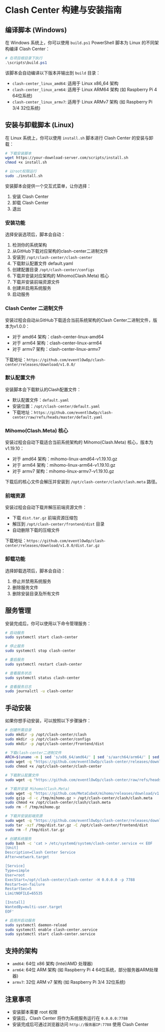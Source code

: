 # Clash Center 构建与安装指南

## 编译脚本 (Windows)

在 Windows 系统上，你可以使用 `build.ps1` PowerShell 脚本为 Linux 的不同架构编译 Clash Center：

```powershell
# 在项目根目录下执行
.\scripts\build.ps1
```

该脚本会自动编译以下版本并输出到 `build` 目录：
- `clash-center_linux_amd64`: 适用于 Linux x86_64 架构
- `clash-center_linux_arm64`: 适用于 Linux ARM64 架构 (如 Raspberry Pi 4 64位系统)
- `clash-center_linux_armv7`: 适用于 Linux ARMv7 架构 (如 Raspberry Pi 3/4 32位系统)

## 安装与卸载脚本 (Linux)

在 Linux 系统上，你可以使用 `install.sh` 脚本进行 Clash Center 的安装与卸载：

```bash
# 下载安装脚本
wget https://your-download-server.com/scripts/install.sh
chmod +x install.sh

# 以root权限运行
sudo ./install.sh
```

安装脚本会提供一个交互式菜单，让你选择：
1. 安装 Clash Center
2. 卸载 Clash Center
3. 退出

### 安装功能

选择安装选项后，脚本会自动：
1. 检测你的系统架构
2. 从GitHub下载对应架构的clash-center二进制文件
3. 安装到 `/opt/clash-center/clash-center`
4. 下载默认配置文件 default.yaml
5. 创建配置目录 `/opt/clash-center/configs`
6. 下载并安装对应架构的 Mihomo(Clash.Meta) 核心
7. 下载并安装前端资源文件
8. 创建并启用系统服务
9. 启动服务

### Clash Center 二进制文件

安装过程会自动从GitHub下载适合当前系统架构的Clash Center二进制文件，版本为v1.0.0：
- 对于 amd64 架构：clash-center-linux-amd64
- 对于 arm64 架构：clash-center-linux-arm64
- 对于 armv7 架构：clash-center-linux-armv7

下载地址：`https://github.com/eventlOwOp/clash-center/releases/download/v1.0.0/`

### 默认配置文件

安装脚本会下载默认的Clash配置文件：
- 默认配置文件：`default.yaml`
- 安装位置：`/opt/clash-center/default.yaml`
- 下载地址：`https://github.com/eventlOwOp/clash-center/raw/refs/heads/master/default.yaml`

### Mihomo(Clash.Meta) 核心

安装过程会自动下载适合当前系统架构的 Mihomo(Clash.Meta) 核心，版本为 v1.19.10：
- 对于 amd64 架构：mihomo-linux-amd64-v1.19.10.gz
- 对于 arm64 架构：mihomo-linux-arm64-v1.19.10.gz
- 对于 armv7 架构：mihomo-linux-armv7-v1.19.10.gz

下载后的核心文件会解压并安装到 `/opt/clash-center/clash/clash.meta` 路径。

### 前端资源

安装过程会自动下载并解压前端资源文件：
- 下载 `dist.tar.gz` 前端资源压缩包
- 解压到 `/opt/clash-center/frontend/dist` 目录
- 自动删除下载的压缩文件

下载地址：`https://github.com/eventlOwOp/clash-center/releases/download/v1.0.0/dist.tar.gz`

### 卸载功能

选择卸载选项后，脚本会自动：
1. 停止并禁用系统服务
2. 删除服务文件
3. 删除安装目录及所有文件

## 服务管理

安装完成后，你可以使用以下命令管理服务：
```bash
# 启动服务
sudo systemctl start clash-center

# 停止服务
sudo systemctl stop clash-center

# 重启服务
sudo systemctl restart clash-center

# 查看服务状态
sudo systemctl status clash-center

# 查看服务日志
sudo journalctl -u clash-center
```

## 手动安装

如果你想手动安装，可以按照以下步骤操作：

```bash
# 创建所需目录
sudo mkdir -p /opt/clash-center/clash
sudo mkdir -p /opt/clash-center/configs
sudo mkdir -p /opt/clash-center/frontend/dist

# 下载clash-center二进制文件
ARCH=$(uname -m | sed 's/x86_64/amd64/' | sed 's/aarch64/arm64/' | sed 's/armv7.*/armv7/')
sudo wget -q "https://github.com/eventlOwOp/clash-center/releases/download/v1.0.0/clash-center-linux-${ARCH}" -O /opt/clash-center/clash-center
sudo chmod +x /opt/clash-center/clash-center

# 下载默认配置文件
sudo wget -q "https://github.com/eventlOwOp/clash-center/raw/refs/heads/master/default.yaml" -O /opt/clash-center/default.yaml

# 下载并安装 Mihomo(Clash.Meta)
sudo wget -q "https://github.com/MetaCubeX/mihomo/releases/download/v1.19.10/mihomo-linux-${ARCH}-v1.19.10.gz" -O /tmp/mihomo.gz
sudo gzip -d -c /tmp/mihomo.gz > /opt/clash-center/clash/clash.meta
sudo chmod +x /opt/clash-center/clash/clash.meta
sudo rm -f /tmp/mihomo.gz

# 下载并安装前端资源
sudo wget -q "https://github.com/eventlOwOp/clash-center/releases/download/v1.0.0/dist.tar.gz" -O /tmp/dist.tar.gz
sudo tar -xzf /tmp/dist.tar.gz -C /opt/clash-center/frontend/dist
sudo rm -f /tmp/dist.tar.gz

# 创建系统服务
sudo bash -c 'cat > /etc/systemd/system/clash-center.service << EOF
[Unit]
Description=Clash Center Service
After=network.target

[Service]
Type=simple
User=root
ExecStart=/opt/clash-center/clash-center -H 0.0.0.0 -p 7788
Restart=on-failure
RestartSec=5
LimitNOFILE=65535

[Install]
WantedBy=multi-user.target
EOF'

# 启用并启动服务
sudo systemctl daemon-reload
sudo systemctl enable clash-center.service
sudo systemctl start clash-center.service
```

## 支持的架构

- `amd64`: 64位 x86 架构 (Intel/AMD 处理器)
- `arm64`: 64位 ARM 架构 (如 Raspberry Pi 4 64位系统，部分服务器ARM处理器)
- `armv7`: 32位 ARM v7 架构 (如 Raspberry Pi 3/4 32位系统)

## 注意事项

- 安装脚本需要 root 权限
- 安装后，Clash Center 将作为系统服务运行在 `0.0.0.0:7788`
- 安装完成后可通过浏览器访问 `http://服务器IP:7788` 使用 Clash Center 